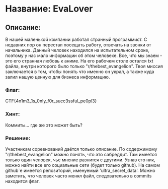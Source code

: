 # Название: EvaLover
## Описание:
В нашей маленькой компании работал странный программист. С недавних пор он перестал посещать работу, отвечать на звонки от начальника. Данный человек находился на испытательном сроке, поэтому у нас мало информации об этом человеке. Все, что мы знаем - это его странная любовь к аниме. На его рабочем столе остался txt файла, внутри которого было только "r/thebest_evangelion". Твоя миссия заключается в том, чтобы понять что именно он украл, а также куда залил нашую ценную для бизнеса информацию.
### Флаг:
CTF{4n1m3_1s_0nly_f0r_succ3ssful_pe0pl3}
### Хинт:
Коммиты... где же это может быть?
### Решение:
Участникам соревнований даётся только описание. По содержимому "r/thebest_evangelion" можно понять, что это сабреддит. Там имеется только один человек, чье мнение разнится с другими. Узнав его ник, можно найти все его социальные сети (будет только github). На самом github`е имеется репозиторий, именуемый 'ultra_secret_data'. Можно заметить, что человек часто менял файл, следовательно в commits находится флаг.

